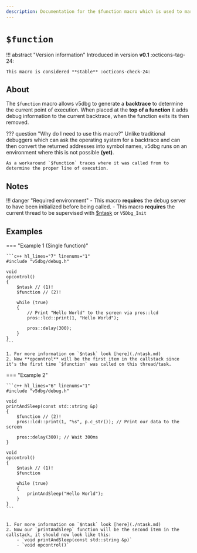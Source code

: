 ```yaml
---
description: Documentation for the $function macro which is used to mark the entrance of functions
---
```


# `$function`

!!! abstract "Version information"
    Introduced in version **v0.1** :octicons-tag-24:

    This macro is considered **stable** :octicons-check-24:

## About

The `$function` macro allows v5dbg to generate a **backtrace** to determine the current point of execution. When placed at the **top of a function** it adds debug information to the current backtrace, when the function exits its then removed.

??? question "Why do I need to use this macro?"
    Unlike traditional debuggers which can ask the operating system for a backtrace and can then convert the returned addresses into symbol names, v5dbg runs on an environment where this is not possible **(yet)**.

    As a workaround `$function` traces where it was called from to determine the proper line of execution.

## Notes

!!! danger "Required environment"
    - This macro **requires** the debug server to have been initialized before being called.
    - This macro **requires** the current thread to be supervised with [$ntask](./ntask.md) or `V5Dbg_Init`

## Examples

=== "Example 1 (Single function)"

    ```c++ hl_lines="7" linenums="1"
    #include "v5dbg/debug.h"

    void
    opcontrol()
    {
        $ntask // (1)!
        $function // (2)!

        while (true)
        {
            // Print "Hello World" to the screen via pros::lcd
            pros::lcd::print(1, "Hello World");

            pros::delay(300);
        }
    }
    ```

    1. For more information on `$ntask` look [here](./ntask.md)
    2. Now **opcontrol** will be the first item in the callstack since it's the first time `$function` was called on this thread/task.

=== "Example 2"

    ```c++ hl_lines="6" linenums="1"
    #include "v5dbg/debug.h"

    void
    printAndSleep(const std::string &p)
    {
        $function // (2)!
        pros::lcd::print(1, "%s", p.c_str()); // Print our data to the screen

        pros::delay(300); // Wait 300ms
    }

    void
    opcontrol()
    {
        $ntask // (1)!
        $function

        while (true)
        {
            printAndSleep("Hello World");
        }
    }
    ```


    1. For more information on `$ntask` look [here](./ntask.md)
    2. Now our `printAndSleep` function will be the second item in the callstack, it should now look like this:
        - `void printAndSleep(const std::string &p)`
        - `void opcontrol()`